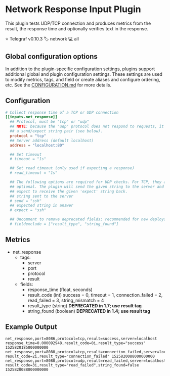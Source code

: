 # Network Response Input Plugin

This plugin tests UDP/TCP connection and produces metrics from the result, the
response time and optionally verifies text in the response.

⭐ Telegraf v0.10.3
🏷️ network
💻 all

## Global configuration options <!-- @/docs/includes/plugin_config.md -->

In addition to the plugin-specific configuration settings, plugins support
additional global and plugin configuration settings. These settings are used to
modify metrics, tags, and field or create aliases and configure ordering, etc.
See the [CONFIGURATION.md][CONFIGURATION.md] for more details.

[CONFIGURATION.md]: ../../../docs/CONFIGURATION.md#plugins

## Configuration

```toml @sample.conf
# Collect response time of a TCP or UDP connection
[[inputs.net_response]]
  ## Protocol, must be "tcp" or "udp"
  ## NOTE: because the "udp" protocol does not respond to requests, it requires
  ## a send/expect string pair (see below).
  protocol = "tcp"
  ## Server address (default localhost)
  address = "localhost:80"

  ## Set timeout
  # timeout = "1s"

  ## Set read timeout (only used if expecting a response)
  # read_timeout = "1s"

  ## The following options are required for UDP checks. For TCP, they are
  ## optional. The plugin will send the given string to the server and then
  ## expect to receive the given 'expect' string back.
  ## string sent to the server
  # send = "ssh"
  ## expected string in answer
  # expect = "ssh"

  ## Uncomment to remove deprecated fields; recommended for new deploys
  # fieldexclude = ["result_type", "string_found"]
```

## Metrics

- net_response
  - tags:
    - server
    - port
    - protocol
    - result
  - fields:
    - response_time (float, seconds)
    - result_code (int) success = 0, timeout = 1, connection_failed = 2,
                        read_failed = 3, string_mismatch = 4
    - result_type (string) **DEPRECATED in 1.7; use result tag**
    - string_found (boolean) **DEPRECATED in 1.4; use result tag**

## Example Output

```text
net_response,port=8086,protocol=tcp,result=success,server=localhost response_time=0.000092948,result_code=0i,result_type="success" 1525820185000000000
net_response,port=8080,protocol=tcp,result=connection_failed,server=localhost result_code=2i,result_type="connection_failed" 1525820088000000000
net_response,port=8080,protocol=udp,result=read_failed,server=localhost result_code=3i,result_type="read_failed",string_found=false 1525820088000000000
```
